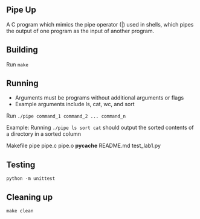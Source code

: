 ## Pipe Up
A C program which mimics the pipe operator (|) used in shells, which pipes the output of one program as the input of another program.

## Building
Run `make`

## Running
- Arguments must be programs without additional arguments or flags
- Example arguments include ls, cat, wc, and sort

Run `./pipe command_1 command_2 ... command_n`

Example:
Running `./pipe ls sort cat` should output the sorted contents of a directory in a sorted column

Makefile
pipe
pipe.c
pipe.o
__pycache__
README.md
test_lab1.py

## Testing
`python -m unittest`

## Cleaning up
`make clean`
